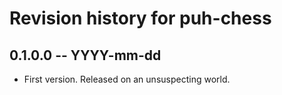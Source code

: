 # Revision history for puh-chess

## 0.1.0.0 -- YYYY-mm-dd

* First version. Released on an unsuspecting world.
